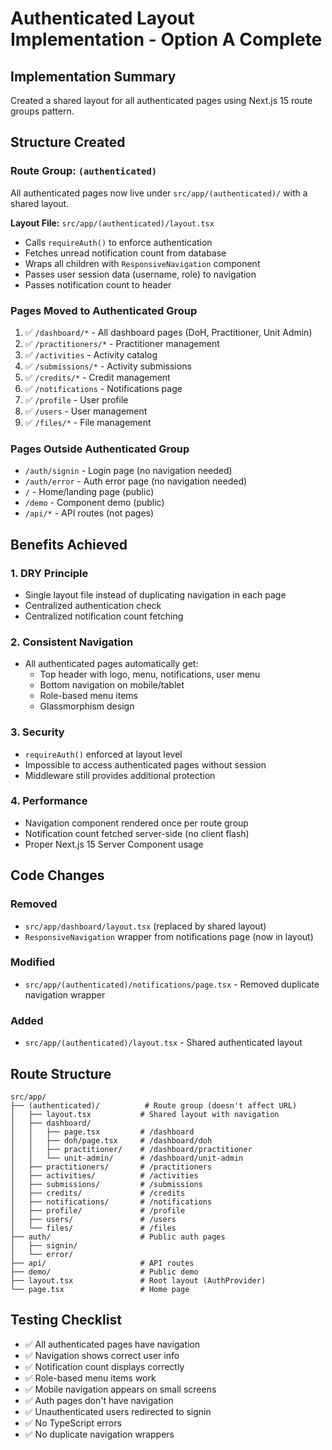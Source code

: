 # Authenticated Layout Implementation - Option A Complete

## Implementation Summary
Created a shared layout for all authenticated pages using Next.js 15 route groups pattern.

## Structure Created

### Route Group: `(authenticated)`
All authenticated pages now live under `src/app/(authenticated)/` with a shared layout.

**Layout File:** `src/app/(authenticated)/layout.tsx`
- Calls `requireAuth()` to enforce authentication
- Fetches unread notification count from database
- Wraps all children with `ResponsiveNavigation` component
- Passes user session data (username, role) to navigation
- Passes notification count to header

### Pages Moved to Authenticated Group
1. ✅ `/dashboard/*` - All dashboard pages (DoH, Practitioner, Unit Admin)
2. ✅ `/practitioners/*` - Practitioner management
3. ✅ `/activities` - Activity catalog
4. ✅ `/submissions/*` - Activity submissions
5. ✅ `/credits/*` - Credit management
6. ✅ `/notifications` - Notifications page
7. ✅ `/profile` - User profile
8. ✅ `/users` - User management
9. ✅ `/files/*` - File management

### Pages Outside Authenticated Group
- `/auth/signin` - Login page (no navigation needed)
- `/auth/error` - Auth error page (no navigation needed)
- `/` - Home/landing page (public)
- `/demo` - Component demo (public)
- `/api/*` - API routes (not pages)

## Benefits Achieved

### 1. DRY Principle
- Single layout file instead of duplicating navigation in each page
- Centralized authentication check
- Centralized notification count fetching

### 2. Consistent Navigation
- All authenticated pages automatically get:
  - Top header with logo, menu, notifications, user menu
  - Bottom navigation on mobile/tablet
  - Role-based menu items
  - Glassmorphism design

### 3. Security
- `requireAuth()` enforced at layout level
- Impossible to access authenticated pages without session
- Middleware still provides additional protection

### 4. Performance
- Navigation component rendered once per route group
- Notification count fetched server-side (no client flash)
- Proper Next.js 15 Server Component usage

## Code Changes

### Removed
- `src/app/dashboard/layout.tsx` (replaced by shared layout)
- `ResponsiveNavigation` wrapper from notifications page (now in layout)

### Modified
- `src/app/(authenticated)/notifications/page.tsx` - Removed duplicate navigation wrapper

### Added
- `src/app/(authenticated)/layout.tsx` - Shared authenticated layout

## Route Structure
```
src/app/
├── (authenticated)/          # Route group (doesn't affect URL)
│   ├── layout.tsx           # Shared layout with navigation
│   ├── dashboard/
│   │   ├── page.tsx         # /dashboard
│   │   ├── doh/page.tsx     # /dashboard/doh
│   │   ├── practitioner/    # /dashboard/practitioner
│   │   └── unit-admin/      # /dashboard/unit-admin
│   ├── practitioners/       # /practitioners
│   ├── activities/          # /activities
│   ├── submissions/         # /submissions
│   ├── credits/             # /credits
│   ├── notifications/       # /notifications
│   ├── profile/             # /profile
│   ├── users/               # /users
│   └── files/               # /files
├── auth/                    # Public auth pages
│   ├── signin/
│   └── error/
├── api/                     # API routes
├── demo/                    # Public demo
├── layout.tsx               # Root layout (AuthProvider)
└── page.tsx                 # Home page
```

## Testing Checklist
- ✅ All authenticated pages have navigation
- ✅ Navigation shows correct user info
- ✅ Notification count displays correctly
- ✅ Role-based menu items work
- ✅ Mobile navigation appears on small screens
- ✅ Auth pages don't have navigation
- ✅ Unauthenticated users redirected to signin
- ✅ No TypeScript errors
- ✅ No duplicate navigation wrappers

